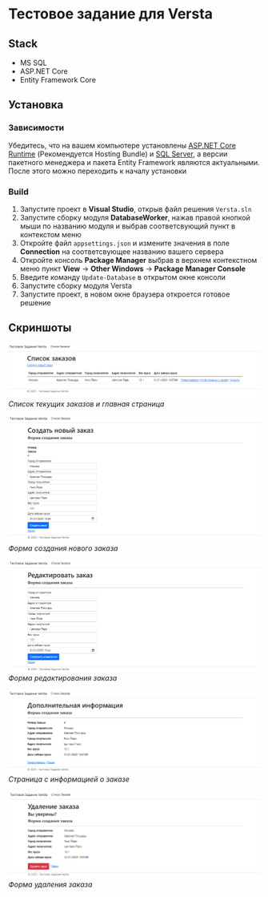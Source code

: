 # Тестовое задание для Versta

## Stack

* MS SQL
* ASP.NET Core
* Entity Framework Core

## Установка

### Зависимости
Убедитесь, что на вашем компьютере установлены [ASP.NET Core Runtime](https://dotnet.microsoft.com/en-us/download/dotnet/8.0) 
(Рекомендуется Hosting Bundle) и [SQL Server](https://www.microsoft.com/en-us/sql-server/sql-server-downloads), а версии пакетного 
менеджера и пакета Entity Framework являются актуальными. После этого можно переходить к началу установки

### Build
1. Запустите проект в **Visual Studio**, открыв файл решения `Versta.sln`
2. Запустите сборку модуля **DatabaseWorker**, нажав правой кнопкой мыши по названию модуля и выбрав соответсвующий пункт в контекстом меню
3. Откройте файл `appsettings.json` и измените значения в поле **Connection** на соответсвующее названию вашего сервера
4. Откройте консоль **Package Manager** выбрав в верхнем контекстном меню пункт **View** → **Other Windows** → **Package Manager Console**
5. Введите команду `Update-Database` в открытом окне консоли
6. Запустите сборку модуля Versta
7. Запустите проект, в новом окне браузера откроется готовое решение

## Скриншоты

![Текущие заказы](./images/HomePage.jpg)\
*Список текущих заказов и главная страница*

![Новый заказ](./images/Form.jpg)\
*Форма создания нового заказа*

![Редактирование заказа](./images/EditForm.jpg)\
*Форма редактирования заказа*

![Информация о заказе](./images/InfoForm.jpg)\
*Страница с информацией о заказе*

![Удаление заказа](./images/DeleteForm.jpg)\
*Форма удаления заказа*

